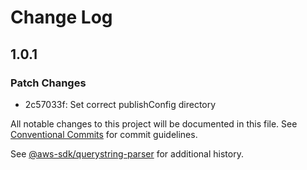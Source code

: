 # Change Log

## 1.0.1

### Patch Changes

- 2c57033f: Set correct publishConfig directory

All notable changes to this project will be documented in this file.
See [Conventional Commits](https://conventionalcommits.org) for commit guidelines.

See [@aws-sdk/querystring-parser](https://github.com/aws/aws-sdk-js-v3/blob/main/packages/querystring-parser/CHANGELOG.md) for additional history.
